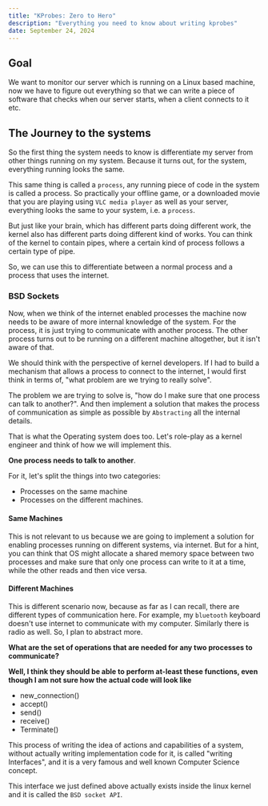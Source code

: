 ```yaml
---
title: "KProbes: Zero to Hero"
description: "Everything you need to know about writing kprobes"
date: September 24, 2024
---
```


## Goal

We want to monitor our server which is running on a Linux based machine, now we
have to figure out everything so that we can write a piece of software that checks
when our server starts, when a client connects to it etc.

## The Journey to the systems

So the first thing the system needs to know is differentiate my server from other
things running on my system. Because it turns out, for the system, everything running
looks the same.

This same thing is called a `process`, any running piece of code in the system is
called a process. So practically your offline game, or a downloaded movie that you
are playing using `VLC media player` as well as your server, everything looks the
same to your system, i.e. a `process`.

But just like your brain, which has different parts doing different work, the
kernel also has different parts doing different kind of works. You can think of
the kernel to contain pipes, where a certain kind of process follows a certain
type of pipe.

So, we can use this to differentiate between a normal process and a process that
uses the internet.

### BSD Sockets

Now, when we think of the internet enabled processes the machine now needs to be
aware of more internal knowledge of the system. For the process, it is just trying
to communicate with another process. The other process turns out to be running on
a different machine altogether, but it isn't aware of that.

We should think with the perspective of kernel developers. If I had to build a mechanism
that allows a process to connect to the internet, I would first think in terms of,
"what problem are we trying to really solve".

The problem we are trying to solve is, "how do I make sure that one process can talk
to another?". And then implement a solution that makes the process of communication
as simple as possible by `Abstracting` all the internal details.

That is what the Operating system does too. Let's role-play as a kernel engineer
and think of how we will implement this.

**One process needs to talk to another**.

For it, let's split the things into two categories:

- Processes on the same machine
- Processes on the different machines.

#### Same Machines

This is not relevant to us because we are going to implement a solution for enabling
processes running on different systems, via internet. But for a hint, you can think
that OS might allocate a shared memory space between two processes and make sure
that only one process can write to it at a time, while the other reads and then
vice versa.

#### Different Machines

This is different scenario now, because as far as I can recall, there are different
types of communication here. For example, my `bluetooth` keyboard doesn't use internet
to communicate with my computer. Similarly there is radio as well. So, I plan to
abstract more.

**What are the set of operations that are needed for any two processes to
communicate?**

**Well, I think they should be able to perform at-least these functions, even though
I am not sure how the actual code will look like**

- new_connection()
- accept()
- send()
- receive()
- Terminate()

This process of writing the idea of actions and capabilities of a system, without
actually writing implementation code for it, is called "writing Interfaces", and
it is a very famous and well known Computer Science concept.

This interface we just defined above actually exists inside the linux kernel and
it is called the `BSD socket API`.
